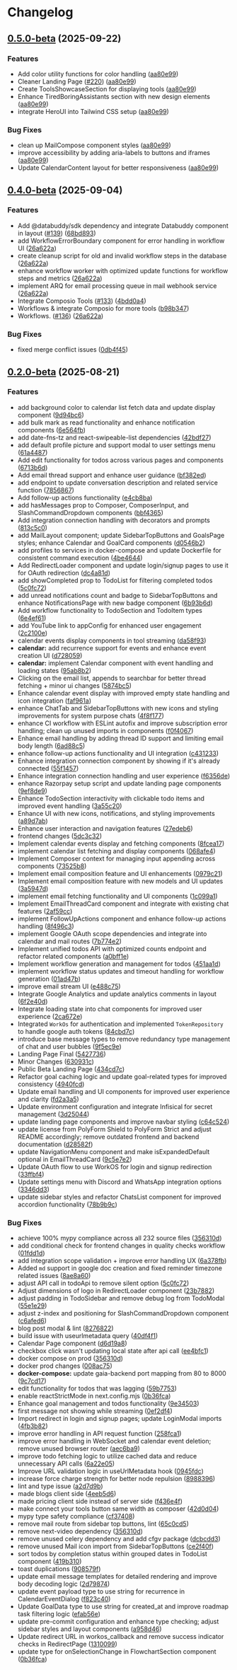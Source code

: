 # Changelog

## [0.5.0-beta](https://github.com/heygaia/gaia/compare/v0.4.0-beta...v0.5.0-beta) (2025-09-22)


### Features

* Add color utility functions for color handling ([aa80e99](https://github.com/heygaia/gaia/commit/aa80e99bbd6bbf4d89e19d658f4d17890c06ea4f))
* Cleaner Landing Page ([#220](https://github.com/heygaia/gaia/issues/220)) ([aa80e99](https://github.com/heygaia/gaia/commit/aa80e99bbd6bbf4d89e19d658f4d17890c06ea4f))
* Create ToolsShowcaseSection for displaying tools ([aa80e99](https://github.com/heygaia/gaia/commit/aa80e99bbd6bbf4d89e19d658f4d17890c06ea4f))
* Enhance TiredBoringAssistants section with new design elements ([aa80e99](https://github.com/heygaia/gaia/commit/aa80e99bbd6bbf4d89e19d658f4d17890c06ea4f))
* integrate HeroUI into Tailwind CSS setup ([aa80e99](https://github.com/heygaia/gaia/commit/aa80e99bbd6bbf4d89e19d658f4d17890c06ea4f))


### Bug Fixes

* clean up MailCompose component styles ([aa80e99](https://github.com/heygaia/gaia/commit/aa80e99bbd6bbf4d89e19d658f4d17890c06ea4f))
* improve accessibility by adding aria-labels to buttons and iframes ([aa80e99](https://github.com/heygaia/gaia/commit/aa80e99bbd6bbf4d89e19d658f4d17890c06ea4f))
* Update CalendarContent layout for better responsiveness ([aa80e99](https://github.com/heygaia/gaia/commit/aa80e99bbd6bbf4d89e19d658f4d17890c06ea4f))

## [0.4.0-beta](https://github.com/heygaia/gaia/compare/v0.3.0-beta...v0.4.0-beta) (2025-09-04)


### Features

* Add @databuddy/sdk dependency and integrate Databuddy component in layout ([#139](https://github.com/heygaia/gaia/issues/139)) ([68bd893](https://github.com/heygaia/gaia/commit/68bd8937b1ada57a4b5b7f7f49a6a0c41695b975))
* add WorkflowErrorBoundary component for error handling in workflow UI ([26a622a](https://github.com/heygaia/gaia/commit/26a622a3f98bb55a77706577639ace3abb29feb9))
* create cleanup script for old and invalid workflow steps in the database ([26a622a](https://github.com/heygaia/gaia/commit/26a622a3f98bb55a77706577639ace3abb29feb9))
* enhance workflow worker with optimized update functions for workflow steps and metrics ([26a622a](https://github.com/heygaia/gaia/commit/26a622a3f98bb55a77706577639ace3abb29feb9))
* implement ARQ for email processing queue in mail webhook service ([26a622a](https://github.com/heygaia/gaia/commit/26a622a3f98bb55a77706577639ace3abb29feb9))
* Integrate Composio Tools ([#133](https://github.com/heygaia/gaia/issues/133)) ([4bdd0a4](https://github.com/heygaia/gaia/commit/4bdd0a4db9c81bab2092405b7fe76031d597f2db))
* Workflows & integrate Composio for more tools ([b98b347](https://github.com/heygaia/gaia/commit/b98b347bdbf8b7c35080d8821e61fba09c60676e))
* Workflows. ([#136](https://github.com/heygaia/gaia/issues/136)) ([26a622a](https://github.com/heygaia/gaia/commit/26a622a3f98bb55a77706577639ace3abb29feb9))


### Bug Fixes

* fixed merge conflict issues ([0db4f45](https://github.com/heygaia/gaia/commit/0db4f457b1faace29a5f34f7ddfe2fe2df833aaa))

## [0.2.0-beta](https://github.com/heygaia/gaia/compare/gaia-v0.1.0-beta...gaia-v0.2.0-beta) (2025-08-21)

### Features

- add background color to calendar list fetch data and update display component ([9d94bc6](https://github.com/heygaia/gaia/commit/9d94bc67727cfe44d91f7e6b7d5079e79cad03e1))
- add bulk mark as read functionality and enhance notification components ([6e564fb](https://github.com/heygaia/gaia/commit/6e564fb621bb329d581738c411d389c2d8073b08))
- add date-fns-tz and react-swipeable-list dependencies ([42bdf27](https://github.com/heygaia/gaia/commit/42bdf278b1aca5a7fb2ed0d276e6b23ea7291fd8))
- add default profile picture and support modal to user settings menu ([61a4487](https://github.com/heygaia/gaia/commit/61a4487b4ecd9477fde1448d186944f696ff11a0))
- Add edit functionality for todos across various pages and components ([6713b6d](https://github.com/heygaia/gaia/commit/6713b6d4412b34e1bc0b678e8e1314533e108c18))
- Add email thread support and enhance user guidance ([bf382ed](https://github.com/heygaia/gaia/commit/bf382ed2294bef366fcfebac51c09e1b0f9f6e84))
- add endpoint to update conversation description and related service function ([7856867](https://github.com/heygaia/gaia/commit/785686771daddd361ca4ed7f668156802daf1196))
- Add follow-up actions functionality ([e4cb8ba](https://github.com/heygaia/gaia/commit/e4cb8bab3595eeb8a6bd187d2a94b5b4da80361b))
- add hasMessages prop to Composer, ComposerInput, and SlashCommandDropdown components ([bbf4365](https://github.com/heygaia/gaia/commit/bbf436513ea23c3170d17a74d136c7532a9023af))
- Add integration connection handling with decorators and prompts ([813c5c0](https://github.com/heygaia/gaia/commit/813c5c00938ac0c578c63fd101a08903e60a5bde))
- add MailLayout component; update SidebarTopButtons and GoalsPage styles; enhance Calendar and GoalCard components ([d0546b2](https://github.com/heygaia/gaia/commit/d0546b2324787535675841b07c1bb01a516501b5))
- add profiles to services in docker-compose and update Dockerfile for consistent command execution ([4be4644](https://github.com/heygaia/gaia/commit/4be46442e0c67ad9b1094dbd1af77c4fe303b4e0))
- Add RedirectLoader component and update login/signup pages to use it for OAuth redirection ([dc4a81d](https://github.com/heygaia/gaia/commit/dc4a81d815bbe7dc89defb46f35ac742bfb5ccb6))
- add showCompleted prop to TodoList for filtering completed todos ([5c0fc72](https://github.com/heygaia/gaia/commit/5c0fc72c4eb33d590631abd67829f8ecf9a5c84d))
- add unread notifications count and badge to SidebarTopButtons and enhance NotificationsPage with new badge component ([6b93b6d](https://github.com/heygaia/gaia/commit/6b93b6dbf5f3675e82e1ac3297a0d2896de4728b))
- Add workflow functionality to TodoSection and TodoItem types ([6e4ef61](https://github.com/heygaia/gaia/commit/6e4ef6101611dc5f64d5aa0884ceb8b93b880a99))
- add YouTube link to appConfig for enhanced user engagement ([2c2100e](https://github.com/heygaia/gaia/commit/2c2100ea076c71a5b074bc8eca40bce168c35015))
- calendar events display components in tool streaming ([da58f93](https://github.com/heygaia/gaia/commit/da58f933d1d5d52743fa0b8d92a30897cd437c05))
- **calendar:** add recurrence support for events and enhance event creation UI ([d728059](https://github.com/heygaia/gaia/commit/d728059314fcb9d604701fe9a251e47e23a6b94a))
- **calendar:** implement Calendar component with event handling and loading states ([95ab8b2](https://github.com/heygaia/gaia/commit/95ab8b269d45e3c682f4293e9e7d297fec109c75))
- Clicking on the email list, appends to searchbar for better thread fetching + minor ui changes ([5874bc5](https://github.com/heygaia/gaia/commit/5874bc534e0ce1d631e19e6add5eb215cf3dad33))
- Enhance calendar event display with improved empty state handling and icon integration ([faf961a](https://github.com/heygaia/gaia/commit/faf961a27f0a9cbf60dea000a306620233ada0ef))
- enhance ChatTab and SidebarTopButtons with new icons and styling improvements for system purpose chats ([4f8f177](https://github.com/heygaia/gaia/commit/4f8f177e6f41b154823e0d59beafb88486a42393))
- enhance CI workflow with ESLint autofix and improve subscription error handling; clean up unused imports in components ([f0f4067](https://github.com/heygaia/gaia/commit/f0f40673a3dcc8e7e3ba81204994c589ffcabd1a))
- Enhance email handling by adding thread ID support and limiting email body length ([6ad88c5](https://github.com/heygaia/gaia/commit/6ad88c53bf1bcfd58c679a5987e170b1def4b3af))
- enhance follow-up actions functionality and UI integration ([c431233](https://github.com/heygaia/gaia/commit/c431233ea8c639b864c9fd37c76ef0356f47f195))
- Enhance integration connection component by showing if it's already connected ([55f1457](https://github.com/heygaia/gaia/commit/55f1457109e0ed5acc6cc2b69def8a68c20ab97f))
- Enhance integration connection handling and user experience ([f6356de](https://github.com/heygaia/gaia/commit/f6356deb9da20543522317d3972796ce4c94ce58))
- enhance Razorpay setup script and update landing page components ([9ef8de9](https://github.com/heygaia/gaia/commit/9ef8de983af02df3f31d03407eb395a24bf795de))
- Enhance TodoSection interactivity with clickable todo items and improved event handling ([3a55c20](https://github.com/heygaia/gaia/commit/3a55c20405dc8cb6d16a4b11c3a3eedea8ee13ae))
- Enhance UI with new icons, notifications, and styling improvements ([a89d7ab](https://github.com/heygaia/gaia/commit/a89d7ab663c639a8ba168197e057ccdc4fd43972))
- Enhance user interaction and navigation features ([27edeb6](https://github.com/heygaia/gaia/commit/27edeb61ba2c7895212ce3da1962d8810c784257))
- frontend changes ([5dc3c32](https://github.com/heygaia/gaia/commit/5dc3c328b31757000b1e987bacc45613b5e20e8d))
- Implement calendar events display and fetching components ([8fcea17](https://github.com/heygaia/gaia/commit/8fcea176f6377490ae9334659aa11ed51417cbea))
- implement calendar list fetching and display components ([068afe4](https://github.com/heygaia/gaia/commit/068afe414b699b6f189ffd25adaa1b55196838cf))
- Implement Composer context for managing input appending across components ([73525b8](https://github.com/heygaia/gaia/commit/73525b86d5f8794d0adbff524bc9a14880538941))
- Implement email composition feature and UI enhancements ([0979c21](https://github.com/heygaia/gaia/commit/0979c2195795452e688cbcc5c800594a15a00922))
- Implement email composition feature with new models and UI updates ([3a5947d](https://github.com/heygaia/gaia/commit/3a5947d28860a02ebfce3f246d72edf784720fec))
- implement email fetching functionality and UI components ([1c099a1](https://github.com/heygaia/gaia/commit/1c099a1d34ae4b69c414ed01d6660e415d68afd1))
- Implement EmailThreadCard component and integrate with existing chat features ([2af59cc](https://github.com/heygaia/gaia/commit/2af59cce1ac3403f09cc53e3e4cb6346f3386dd2))
- implement FollowUpActions component and enhance follow-up actions handling ([8f496c3](https://github.com/heygaia/gaia/commit/8f496c3d62924c2c59962d23b42fe327d6261e56))
- implement Google OAuth scope dependencies and integrate into calendar and mail routes ([7b774e2](https://github.com/heygaia/gaia/commit/7b774e22581ff2b0cdb89926e39c32bedd70595c))
- Implement unified todos API with optimized counts endpoint and refactor related components ([a0bff1e](https://github.com/heygaia/gaia/commit/a0bff1e0e34910c5377e6c7718cc355966276dfd))
- Implement workflow generation and management for todos ([451aa1d](https://github.com/heygaia/gaia/commit/451aa1df95aed3ae5b6c348c49f33af8a6dbfcdb))
- implement workflow status updates and timeout handling for workflow generation ([01ad47b](https://github.com/heygaia/gaia/commit/01ad47bc522431f0e769079db33e7efeb6e75661))
- improve email stream UI ([e488c75](https://github.com/heygaia/gaia/commit/e488c7538608aee27da9d87f97a26ec66db773c2))
- Integrate Google Analytics and update analytics comments in layout ([6f2e40d](https://github.com/heygaia/gaia/commit/6f2e40d7f4a47f6137516108c5f2a55b58312c3c))
- Integrate loading state into chat components for improved user experience ([2ca672e](https://github.com/heygaia/gaia/commit/2ca672e930f15a0f9c355f2455687c83a8b302c2))
- Integrated `WorkOs` for authentication and implemented `TokenRepository` to handle google auth tokens ([84cbd7c](https://github.com/heygaia/gaia/commit/84cbd7c82f16c9ad7028f4e2a8aacf3ba60ad5a0))
- introduce base message types to remove redundancy type management of chat and user bubbles ([9f5ec9e](https://github.com/heygaia/gaia/commit/9f5ec9edfca9628b33be6f0c7acc0c429801c396))
- Landing Page Final ([5427736](https://github.com/heygaia/gaia/commit/5427736907ef62af440d5648006fc8221a250e98))
- Minor Changes ([630931c](https://github.com/heygaia/gaia/commit/630931c403c7ab94f8879dde3532af0fff435b32))
- Public Beta Landing Page ([434cd7c](https://github.com/heygaia/gaia/commit/434cd7cd298fbe8ee946395f17f1d89f86627246))
- Refactor goal caching logic and update goal-related types for improved consistency ([4940fcd](https://github.com/heygaia/gaia/commit/4940fcd06f077599ef8a7bea4c4c70cffa8ceedc))
- Update email handling and UI components for improved user experience and clarity ([fd2a3a5](https://github.com/heygaia/gaia/commit/fd2a3a5590b59ee80e814fc740decc8780622b42))
- Update environment configuration and integrate Infisical for secret management ([3d25044](https://github.com/heygaia/gaia/commit/3d250448b063e519289e4905c170d31880ca85af))
- update landing page components and improve navbar styling ([c64c524](https://github.com/heygaia/gaia/commit/c64c52483fe582c844a3ffe6c1ca4ea198f111cd))
- update license from PolyForm Shield to PolyForm Strict and adjust README accordingly; remove outdated frontend and backend documentation ([d28582f](https://github.com/heygaia/gaia/commit/d28582f389fc4400c936b1a8012584b0c2b72987))
- update NavigationMenu component and make isExpandedDefault optional in EmailThreadCard ([9c5e7e2](https://github.com/heygaia/gaia/commit/9c5e7e2b3f09787e7f0466088614f5e3269d60f7))
- Update OAuth flow to use WorkOS for login and signup redirection ([33ffbf4](https://github.com/heygaia/gaia/commit/33ffbf4bb85af030cf0270b5696217ccf19291ef))
- Update settings menu with Discord and WhatsApp integration options ([3346dd3](https://github.com/heygaia/gaia/commit/3346dd31945f496115bd1360e1f964061ef07ab1))
- update sidebar styles and refactor ChatsList component for improved accordion functionality ([78b9b9c](https://github.com/heygaia/gaia/commit/78b9b9c81c62dad568653f5462bcdcb8a9060c75))

### Bug Fixes

- achieve 100% mypy compliance across all 232 source files ([356310d](https://github.com/heygaia/gaia/commit/356310de0c90fe2a5b6ee2a57d7176ebd72921e1))
- add conditional check for frontend changes in quality checks workflow ([01fdd1d](https://github.com/heygaia/gaia/commit/01fdd1d4bc8cd8f45c41918db63dcd3e89e1ebe6))
- add integration scope validation + improve error handling UX ([6a378fb](https://github.com/heygaia/gaia/commit/6a378fbd37929cecad0c45fccfb2fd0649fbf14b))
- Added `md` support in google doc creation and fixed reminder timezone related issues ([8ae8a60](https://github.com/heygaia/gaia/commit/8ae8a606c118e9f7c012639e3b38847729574888))
- adjust API call in todoApi to remove silent option ([5c0fc72](https://github.com/heygaia/gaia/commit/5c0fc72c4eb33d590631abd67829f8ecf9a5c84d))
- Adjust dimensions of logo in RedirectLoader component ([23b7882](https://github.com/heygaia/gaia/commit/23b7882494a095e2c2f66f0f8dae75cfa8cc949f))
- adjust padding in TodoSidebar and remove debug log from TodoModal ([55e1e29](https://github.com/heygaia/gaia/commit/55e1e290b5c623c78124d0ee68833a531ed1c83b))
- adjust z-index and positioning for SlashCommandDropdown component ([c6afed6](https://github.com/heygaia/gaia/commit/c6afed6aea58d69274159b288c3889fc1b55e9cd))
- blog post modal & lint ([8276822](https://github.com/heygaia/gaia/commit/8276822fe5d6aa4e5ed5f6b24680da87bc716023))
- build issue with useurlmetadata query ([40df4f1](https://github.com/heygaia/gaia/commit/40df4f1b8a16ee2ec68dc6b7b9db27879039dfcb))
- Calendar Page component ([d6d19a8](https://github.com/heygaia/gaia/commit/d6d19a8157add058a1e9f119855dcb6447a0c5c2))
- checkbox click wasn't updating local state after api call ([ee4bfc1](https://github.com/heygaia/gaia/commit/ee4bfc1735ea2e5124436338745c0ae53c798de8))
- docker compose on prod ([356310d](https://github.com/heygaia/gaia/commit/356310de0c90fe2a5b6ee2a57d7176ebd72921e1))
- docker prod changes ([008ac75](https://github.com/heygaia/gaia/commit/008ac75255e653105eb4051988f0a67a9d32e04b))
- **docker-compose:** update gaia-backend port mapping from 80 to 8000 ([9c7cd17](https://github.com/heygaia/gaia/commit/9c7cd178a74524796c16a1256482a68b51d54e36))
- edit functionality for todos that was lagging ([59b7753](https://github.com/heygaia/gaia/commit/59b7753aa4bef969bd323b36f65fef528eaa960e))
- enable reactStrictMode in next.config.mjs ([0b36fca](https://github.com/heygaia/gaia/commit/0b36fca86bd0781bb4fdb0b2e63c2d862f12eec7))
- Enhance goal management and todos functionality ([9e34503](https://github.com/heygaia/gaia/commit/9e345034378cf4bda5db13b66853ea795c42d774))
- first message not showing while streaming ([0ef2df4](https://github.com/heygaia/gaia/commit/0ef2df4cb1b9e1a52742cfaf3ba6f50a3e7fed50))
- Import redirect in login and signup pages; update LoginModal imports ([4fb3b82](https://github.com/heygaia/gaia/commit/4fb3b82de9df739d4cf5782507e27322e0ec8d97))
- improve error handling in API request function ([258fca1](https://github.com/heygaia/gaia/commit/258fca1e28d000f8569a1c963d4562bc54a7f863))
- improve error handling in WebSocket and calendar event deletion; remove unused browser router ([aec6ba9](https://github.com/heygaia/gaia/commit/aec6ba946f284a3e42639daa0b58fe2c66853115))
- improve todo fetching logic to utilize cached data and reduce unnecessary API calls ([6a22e05](https://github.com/heygaia/gaia/commit/6a22e05b8b51906882d6fafde170b80138278990))
- Improve URL validation logic in useUrlMetadata hook ([0945fdc](https://github.com/heygaia/gaia/commit/0945fdc9950d22022fb03e1f1b87c09585111a08))
- increase force charge strength for better node repulsion ([8988396](https://github.com/heygaia/gaia/commit/898839654d0f3d295cf7024a4b5b8af4ab58420a))
- lint and type issue ([a2d7d9b](https://github.com/heygaia/gaia/commit/a2d7d9bf2b98524261be2265d647795d515df655))
- made blogs client side ([4eeb5d6](https://github.com/heygaia/gaia/commit/4eeb5d637d607779b282bb69c3b73ac6118c959a))
- made pricing client side instead of server side ([f436e4f](https://github.com/heygaia/gaia/commit/f436e4fe907f6facc120494ec0b04a255351a7d9))
- make connect your tools button same width as composer ([42d0d04](https://github.com/heygaia/gaia/commit/42d0d04dc7c50f7c5bfd373ad052d6d1a73e0970))
- mypy type safety compliance ([cf37408](https://github.com/heygaia/gaia/commit/cf374086212597fe36473df9b8df4a61d5463345))
- remove mail route from sidebar top buttons, lint ([65c0cd5](https://github.com/heygaia/gaia/commit/65c0cd5dba026d1ee802270a84f7f87f61d1844a))
- remove next-video dependency ([356310d](https://github.com/heygaia/gaia/commit/356310de0c90fe2a5b6ee2a57d7176ebd72921e1))
- remove unused celery dependency and add cfgv package ([dcbcdd3](https://github.com/heygaia/gaia/commit/dcbcdd352b71acbb7d8e633d61eff9b3dc9b33e6))
- remove unused Mail icon import from SidebarTopButtons ([ce2f40f](https://github.com/heygaia/gaia/commit/ce2f40f5ec231c0ae12037ccdaa73330300d5963))
- sort todos by completion status within grouped dates in TodoList component ([419b310](https://github.com/heygaia/gaia/commit/419b310373302bc67ae085000d1394054f3f7a7d))
- toast duplications ([908579f](https://github.com/heygaia/gaia/commit/908579f5eae4eda6eac543c7f7b284c15a56eb3b))
- update email message templates for detailed rendering and improve body decoding logic ([2d79874](https://github.com/heygaia/gaia/commit/2d7987406130a73f82b803c17250af3ed36bc408))
- update event payload type to use string for recurrence in CalendarEventDialog ([f823c40](https://github.com/heygaia/gaia/commit/f823c403c6413d92a256c878ee6bc224d05c7688))
- Update GoalData type to use string for created_at and improve roadmap task filtering logic ([efab56e](https://github.com/heygaia/gaia/commit/efab56e8b8f13535c2a1908f453b0bf5a99652c8))
- update pre-commit configuration and enhance type checking; adjust sidebar styles and layout components ([a958d46](https://github.com/heygaia/gaia/commit/a958d46fcac2b99258f27bc5467157d9b78f0fa6))
- Update redirect URL in workos_callback and remove success indicator checks in RedirectPage ([1310099](https://github.com/heygaia/gaia/commit/131009995c94d46ae17d14b3dae10d9fe3d896f8))
- update type for onSelectionChange in FlowchartSection component ([0b36fca](https://github.com/heygaia/gaia/commit/0b36fca86bd0781bb4fdb0b2e63c2d862f12eec7))
